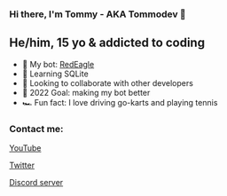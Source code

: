 ### Hi there, I'm Tommy - AKA Tommodev 👋

## He/him, 15 yo & addicted to coding
- 🤖 My bot: [RedEagle](https://github.com/Tommodev-06/RedEagle)
- 📙 Learning SQLite
- 👯 Looking to collaborate with other developers
- 🥅 2022 Goal: making my bot better
- 🏎️ Fun fact: I love driving go-karts and playing tennis

### Contact me:
[YouTube](https://www.youtube.com/channel/UC23tO0Vvtl7S7nWbwXachHg)

[Twitter](https://twitter.com/tomm_dev)

[Discord server](https://discord.gg/d8ZsKepmQJ)
